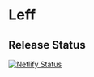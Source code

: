 # Leff

## Release Status

[![Netlify Status](https://api.netlify.com/api/v1/badges/664fd1df-6a2c-4f15-b07d-3cdbb5ab63a9/deploy-status)](https://app.netlify.com/sites/leff/deploys)
